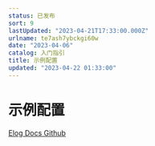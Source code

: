 ```yaml
---
status: 已发布
sort: 9
lastUpdated: "2023-04-21T17:33:00.000Z"
urlname: te7ash7ybckgi60w
date: "2023-04-06"
catalog: 入门指引
title: 示例配置
updated: "2023-04-22 01:33:00"
---
```


# 示例配置

[Elog Docs Github](https://github.com/LetTTGACO/elog-docs)
